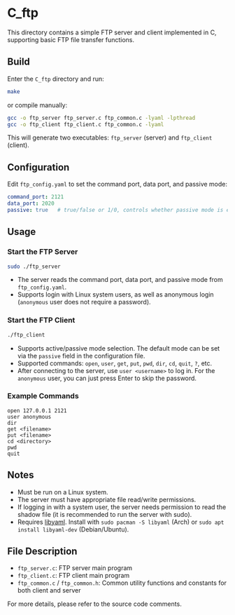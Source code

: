 # C_ftp

This directory contains a simple FTP server and client implemented in C, supporting basic FTP file transfer functions.

## Build

Enter the `C_ftp` directory and run:

```bash
make
```

or compile manually:

```bash
gcc -o ftp_server ftp_server.c ftp_common.c -lyaml -lpthread
gcc -o ftp_client ftp_client.c ftp_common.c -lyaml
```

This will generate two executables: `ftp_server` (server) and `ftp_client` (client).

## Configuration

Edit `ftp_config.yaml` to set the command port, data port, and passive mode:

```yaml
command_port: 2121
data_port: 2020
passive: true   # true/false or 1/0, controls whether passive mode is enabled by default
```

## Usage

### Start the FTP Server

```bash
sudo ./ftp_server
```

- The server reads the command port, data port, and passive mode from `ftp_config.yaml`.
- Supports login with Linux system users, as well as anonymous login (`anonymous` user does not require a password).

### Start the FTP Client

```bash
./ftp_client
```

- Supports active/passive mode selection. The default mode can be set via the `passive` field in the configuration file.
- Supported commands: `open`, `user`, `get`, `put`, `pwd`, `dir`, `cd`, `quit`, `?`, etc.
- After connecting to the server, use `user <username>` to log in. For the `anonymous` user, you can just press Enter to skip the password.

### Example Commands

```shell
open 127.0.0.1 2121
user anonymous
dir
get <filename>
put <filename>
cd <directory>
pwd
quit
```

## Notes

- Must be run on a Linux system.
- The server must have appropriate file read/write permissions.
- If logging in with a system user, the server needs permission to read the shadow file (it is recommended to run the server with sudo).
- Requires [libyaml](https://pyyaml.org/wiki/LibYAML). Install with `sudo pacman -S libyaml` (Arch) or `sudo apt install libyaml-dev` (Debian/Ubuntu).

## File Description

- `ftp_server.c`: FTP server main program
- `ftp_client.c`: FTP client main program
- `ftp_common.c` / `ftp_common.h`: Common utility functions and constants for both client and server

For more details, please refer to the source code comments.
